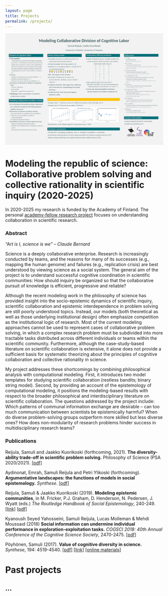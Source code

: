 ```yaml
---
layout: page
title: Projects
permalink: /projects/
---
```


<img class="pos-center" src="/assets/epsa_presis_2019.png"  alt="EPSA poster" title="EPSA poster"/>

# Modeling the republic of science: Collaborative problem solving and collective rationality in scientific inquiry (2020-2025)


In 2020-2025 my research is funded by the Academy of Finland. The personal <a href="https://www.aka.fi/en/about-us/whats-new/press-releases/20202/academy-of-finland-funds-21-new-academy-research-fellows-in-social-sciences-and-humanities2/" target="_blank">academy-fellow research project</a> focuses on understanding collaboration in scientific research.

### Abstract

*“Art is I, science is we” – Claude Bernard*

Science is a deeply collaborative enterprise. Research is increasingly conducted by teams, and the reasons for many of its successes (e.g., mapping the human genome) and failures (e.g., replication crisis) are best understood by viewing science as a social system. The general aim of the project is to understand successful cognitive coordination in scientific communities: How should inquiry be organized so that the collaborative pursuit of knowledge is efficient, progressive and reliable?

Although the recent modeling work in the philosophy of science has provided insight into the socio-epistemic dynamics of scientific inquiry, scientific collaboration and epistemic interdependence in problem solving are still poorly understood topics. Instead, our models (both theoretical as well as those underlying institutional design) often emphasize competition as the institutional logic of research. Most of the current modeling approaches cannot be used to represent cases of collaborative problem solving, in which a complex research problem must be subdivided into more tractable tasks distributed across different individuals or teams within the scientific community. Furthermore, although the case-study-based literature on scientific collaboration is extensive, it alone does not provide a sufficient basis for systematic theorizing about the principles of cognitive collaboration and collective rationality in science.

My project addresses these shortcomings by combining philosophical analysis with computational modeling. First, it introduces two model templates for studying scientific collaboration (restless bandits; binary string model). Second, by providing an account of the epistemology of computational modeling, it positions the modeling-based results with respect to the broader philosophical and interdisciplinary literature on scientific collaboration. The questions addressed by the project include: Which patterns of communal information exchange are desirable – can too much communication between scientists be epistemically harmful? When do diverse problem-solving groups outperform more skilled but less diverse ones? How does non-modularity of research problems hinder success in multidisciplinary research teams?

### Publications

Reijula, Samuli and Jaakko Kuorikoski (forthcoming, 2021). **The diversity-ability trade-off in scientific problem solving.** Philosophy of Science (PSA 2020/2021). <a href="http://philsci-archive.pitt.edu/18645/" target="_blank">[pdf]</a>

Aydinonat, Emrah, Samuli Reijula and Petri Ylikoski (forthcoming). **Argumentative landscapes: the functions of models in social epistemology.** *Synthese*. <a href="http://philsci-archive.pitt.edu/17163/" target="_blank">[pdf]</a>

Reijula, Samuli & Jaakko Kuorikoski (2019). **Modeling epistemic communities**, in M. Fricker, P.J. Graham, D. Henderson, N. Pedersen, J. Wyatt (eds.) *The Routledge Handbook of Social Epistemology*, 240-249.
<a href="https://www.crcpress.com/The-Routledge-Handbook-of-Social-Epistemology/Fricker-Graham-Henderson-Pedersen/p/book/9781138858510" target="_blank">[link]</a>
<a href="https://osf.io/preprints/socarxiv/au54j" target="_blank">[pdf]</a>

Kyanoush Seyed Yahosseini, Samuli Reijula, Lucas Molleman & Mehdi Moussaıd (2018)
**Social information can undermine individual performance in exploration-exploitation tasks.** *COGSCI 2018: 40th Annual Conference of the Cognitive Science Society*, 2470-2475.
<a href="https://psyarxiv.com/upv8k" target="_blank">[pdf]</a>

Pöyhönen, Samuli (2017). **Value of cognitive diversity in science.** *Synthese*, 194: 4519-4540.
<a href="/assets/broadcasting_final.pdf" target="_blank">[pdf]</a>
<a href="https://link.springer.com/article/10.1007%2Fs11229-016-1147-4" target="_blank">[link]</a>
<a href="https://github.com/samulipo/broadcasting/" target="_blank">[online materials]</a>


# Past projects

## ...
